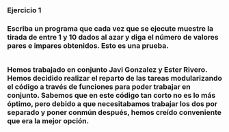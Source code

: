 <h3>Ejercicio 1<h3>
Escriba un programa que cada vez que se ejecute muestre la tirada de entre 1 y 10
dados al azar y diga el número de valores pares e impares obtenidos.
Esto es una prueba.

<br>
<br>
<p>Hemos trabajado en conjunto Javi Gonzalez y Ester Rivero.
Hemos decidido realizar el reparto de las tareas modularizando el código a través de funciones para poder trabajar en conjunto. Sabemos que en este código tan corto no es lo más óptimo, pero debido a que necesitabamos trabajar los dos por separado y poner conmún después, hemos creído conveniente que era la mejor opción. <p>

